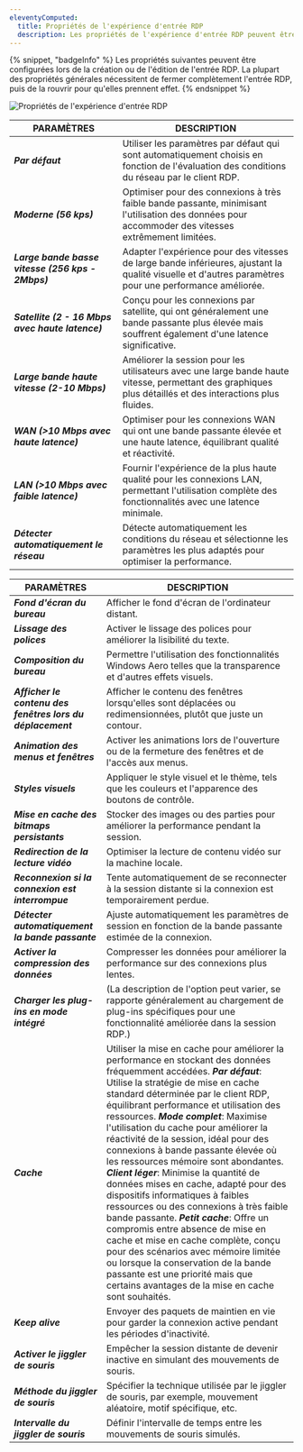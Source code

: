 ```yaml
---
eleventyComputed:
  title: Propriétés de l'expérience d'entrée RDP
  description: Les propriétés de l'expérience d'entrée RDP peuvent être configurées lors de la création ou de l'édition de l'entrée RDP.
---
```

{% snippet, "badgeInfo" %}
Les propriétés suivantes peuvent être configurées lors de la création ou de l'édition de l'entrée RDP. La plupart des propriétés générales nécessitent de fermer complètement l'entrée RDP, puis de la rouvrir pour qu'elles prennent effet.
{% endsnippet %}  

![Propriétés de l'expérience d'entrée RDP](https://webdevolutions.azureedge.net/docs/RDMW6003.png)

| PARAMÈTRES                                        | DESCRIPTION                                                                                                          |
|-------------------------------------------------|----------------------------------------------------------------------------------------------------------------------|
| ***Par défaut***                                   | Utiliser les paramètres par défaut qui sont automatiquement choisis en fonction de l'évaluation des conditions du réseau par le client RDP.   |
| ***Moderne (56 kps)***                           | Optimiser pour des connexions à très faible bande passante, minimisant l'utilisation des données pour accommoder des vitesses extrêmement limitées.          |
| ***Large bande basse vitesse (256 kps - 2Mbps)***     | Adapter l'expérience pour des vitesses de large bande inférieures, ajustant la qualité visuelle et d'autres paramètres pour une performance améliorée. |
| ***Satellite (2 - 16 Mbps avec haute latence)*** | Conçu pour les connexions par satellite, qui ont généralement une bande passante plus élevée mais souffrent également d'une latence significative.  |
| ***Large bande haute vitesse (2-10 Mbps)***          | Améliorer la session pour les utilisateurs avec une large bande haute vitesse, permettant des graphiques plus détaillés et des interactions plus fluides.  |
| ***WAN (>10 Mbps avec haute latence)***          | Optimiser pour les connexions WAN qui ont une bande passante élevée et une haute latence, équilibrant qualité et réactivité.        |
| ***LAN (>10 Mbps avec faible latence)***           | Fournir l'expérience de la plus haute qualité pour les connexions LAN, permettant l'utilisation complète des fonctionnalités avec une latence minimale.      |
| ***Détecter automatiquement le réseau***              | Détecte automatiquement les conditions du réseau et sélectionne les paramètres les plus adaptés pour optimiser la performance.         |

| PARAMÈTRES                                  | DESCRIPTION                                                                                      |
|-------------------------------------------|--------------------------------------------------------------------------------------------------|
| ***Fond d'écran du bureau***                  | Afficher le fond d'écran de l'ordinateur distant.                                         |
| ***Lissage des polices***                      | Activer le lissage des polices pour améliorer la lisibilité du texte.                                               |
| ***Composition du bureau***                 | Permettre l'utilisation des fonctionnalités Windows Aero telles que la transparence et d'autres effets visuels.            |
| ***Afficher le contenu des fenêtres lors du déplacement*** | Afficher le contenu des fenêtres lorsqu'elles sont déplacées ou redimensionnées, plutôt que juste un contour.       |
| ***Animation des menus et fenêtres***           | Activer les animations lors de l'ouverture ou de la fermeture des fenêtres et de l'accès aux menus.                           |
| ***Styles visuels***                       | Appliquer le style visuel et le thème, tels que les couleurs et l'apparence des boutons de contrôle.                |
| ***Mise en cache des bitmaps persistants***           | Stocker des images ou des parties pour améliorer la performance pendant la session.                                 |
| ***Redirection de la lecture vidéo***             | Optimiser la lecture de contenu vidéo sur la machine locale.                                     |
| ***Reconnexion si la connexion est interrompue***  | Tente automatiquement de se reconnecter à la session distante si la connexion est temporairement perdue. |
| ***Détecter automatiquement la bande passante***      | Ajuste automatiquement les paramètres de session en fonction de la bande passante estimée de la connexion.       |
| ***Activer la compression des données***             | Compresser les données pour améliorer la performance sur des connexions plus lentes.                                   |
| ***Charger les plug-ins en mode intégré***         | (La description de l'option peut varier, se rapporte généralement au chargement de plug-ins spécifiques pour une fonctionnalité améliorée dans la session RDP.) |
| ***Cache***                               | Utiliser la mise en cache pour améliorer la performance en stockant des données fréquemment accédées.  ***Par défaut***: Utilise la stratégie de mise en cache standard déterminée par le client RDP, équilibrant performance et utilisation des ressources. ***Mode complet***: Maximise l'utilisation du cache pour améliorer la réactivité de la session, idéal pour des connexions à bande passante élevée où les ressources mémoire sont abondantes. ***Client léger***: Minimise la quantité de données mises en cache, adapté pour des dispositifs informatiques à faibles ressources ou des connexions à très faible bande passante. ***Petit cache***: Offre un compromis entre absence de mise en cache et mise en cache complète, conçu pour des scénarios avec mémoire limitée ou lorsque la conservation de la bande passante est une priorité mais que certains avantages de la mise en cache sont souhaités.                                                                                 |
| ***Keep alive***                          | Envoyer des paquets de maintien en vie pour garder la connexion active pendant les périodes d'inactivité.          |
| ***Activer le jiggler de souris***                | Empêcher la session distante de devenir inactive en simulant des mouvements de souris.                         |
| ***Méthode du jiggler de souris***                | Spécifier la technique utilisée par le jiggler de souris, par exemple, mouvement aléatoire, motif spécifique, etc.  |
| ***Intervalle du jiggler de souris***              | Définir l'intervalle de temps entre les mouvements de souris simulés.                                      |
